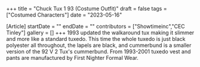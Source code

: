 +++
title = "Chuck Tux 1 93 (Costume Outfit)"
draft = false
tags = ["Costumed Characters"]
date = "2023-05-16"

[Article]
startDate = ""
endDate = ""
contributors = ["Showtimeinc","CEC Tinley"]
gallery = []
+++
1993 updated the walkaround tux making it slimmer and more like a standard tuxedo. This time the whole tuxedo is just black polyester all throughout, the lapels are black, and cummerbund is a smaller version of the 92 V 2 Tux's cummerbund. From 1993-2001 tuxedo vest and pants are manufactured by First Nighter Formal Wear.
